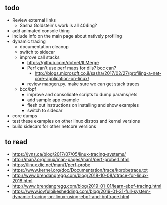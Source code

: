 ## todo

- Review external links
  - Sasha Goldstein's work is all 404ing?
- add animated console thing
- include info on the main page about natively profiling
- dynamic tracing
   - documentation cleanup
   - switch to sidecar
   - improve call stacks
     - https://github.com/dotnet/ILMerge
     - Perf can't use perf maps for dlls?  bcc can?
       - http://blogs.microsoft.co.il/sasha/2017/02/27/profiling-a-net-core-application-on-linux/
     - review mapgen.py.  make sure we can get stack traces
   - bcc/bpf
      - improve and consolidate scripts to dump params/rets
      - add sample app example
      - flesh out instructions on installing and show examples
      - switch to sidecar
- core dumps
- test these examples on other linux distros and kernel versions
- build sidecars for other netcore versions 

## to read

- https://jvns.ca/blog/2017/07/05/linux-tracing-systems/
- http://man7.org/linux/man-pages/man1/perf-probe.1.html
- https://linux.die.net/man/1/perf-probe
- https://www.kernel.org/doc/Documentation/trace/kprobetrace.txt
- http://www.brendangregg.com/blog/2018-10-08/dtrace-for-linux-2018.html
- http://www.brendangregg.com/blog/2019-01-01/learn-ebpf-tracing.html
- https://www.joyfulbikeshedding.com/blog/2019-01-31-full-system-dynamic-tracing-on-linux-using-ebpf-and-bpftrace.html
